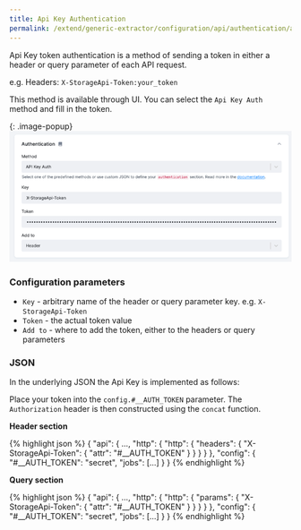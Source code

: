 ```yaml
---
title: Api Key Authentication
permalink: /extend/generic-extractor/configuration/api/authentication/api_key/
---
```


Api Key token authentication is a method of sending a token in either a header or query parameter of each API request.

e.g. Headers: `X-StorageApi-Token:your_token`

This method is available through UI. You can select the `Api Key Auth` method and fill in the token.

{: .image-popup}
![Api Key](/extend/generic-extractor/configuration/api/authentication/api_key.png)

### Configuration parameters

- `Key` - arbitrary name of the header or query parameter key. e.g. `X-StorageApi-Token`
- `Token` - the actual token value
- `Add to` - where to add the token, either to the headers or query parameters


### JSON

In the underlying JSON the Api Key is implemented as follows:

Place your token into the `config.#__AUTH_TOKEN` parameter. The `Authorization` header is then constructed using the `concat` function.

**Header section**

{% highlight json %}
{
    "api": {
        ...,
        "http": {
      "http": {
          "headers": {
            "X-StorageApi-Token": {
              "attr": "#__AUTH_TOKEN"
            }
          }
        }
      }
    },
    "config": {
       "#__AUTH_TOKEN": "secret",
       "jobs": [...]
    }
}
{% endhighlight %}


**Query section**

{% highlight json %}
{
    "api": {
        ...,
        "http": {
      "http": {
          "params": {
            "X-StorageApi-Token": {
              "attr": "#__AUTH_TOKEN"
            }
          }
        }
      }
    },
    "config": {
       "#__AUTH_TOKEN": "secret",
       "jobs": [...]
    }
}
{% endhighlight %}

